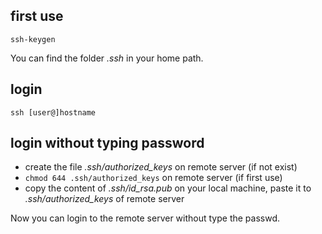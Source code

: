 ## first use

`ssh-keygen`

You can find the folder *.ssh* in your home path.

## login

`ssh [user@]hostname`

## login without typing password

* create the file *.ssh/authorized_keys* on remote server (if not exist)
* `chmod 644 .ssh/authorized_keys` on remote server (if first use)
* copy the content of *.ssh/id_rsa.pub* on your local machine, paste it to *.ssh/authorized_keys* of remote server

Now you can login to the remote server without type the passwd.
